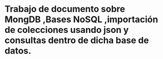 # Trabajo de   documento sobre MongDB ,Bases NoSQL ,importación de colecciones usando json y  consultas dentro de dicha base de datos.
